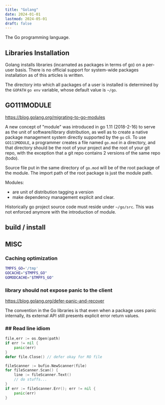 ```yaml
---
title: "Golang"
date: 2024-01-01
lastmod: 2024-05-01
draft: false
---
```


The Go programming language.

## Libraries Installation

Golang installs libraries (incarnated as packages in terms of go) on a per-user basis. There is no official support for system-wide packages installation as of this articles is written.

The directory into which all packages of a user is installed is determined by the `GOPATH` `go env` variable, whose default value is `~/go`.

## GO111MODULE

https://blog.golang.org/migrating-to-go-modules

A new concept of "module" was introduced in go 1.11 (2018-2-16) to serve as the unit of software/library distribution, as well as to create a native package management system directly supported by the `go` cli. To use `GO111MODULE`, a programmer creates a file named `go.mod` in a directory, and that directory should be the root of your project and the root of your git repo, with the exception that a git repo contains 2 versions of the same repo (todo).

Source file put in the same directory of `go.mod` will be of the root package of the module. The import path of the root package is just the module path.

Modules:
- are unit of distribution tagging a version
- make dependency management explicit and clear.

Historically go project source code must reside under `~/go/src`. This was not enforced anymore with the introduction of module.

## build / install

## MISC

### Caching optimization

```bash
TMPFS_GO='/tmp'
GOCACHE="$TMPFS_GO"
GOMODCACHE="$TMPFS_GO"
```

### library should not expose panic to the client

https://blog.golang.org/defer-panic-and-recover

The convention in the Go libraries is that even when a package uses panic internally, its external API still presents explicit error return values.

### ## Read line idiom

```go
file,err := os.Open(path)
if err != nil {
    panic(err)
}
defer file.Close() // defer okay for RO file

fileScanner := bufio.NewScanner(file)
for fileScanner.Scan() {
    line := fileScanner.Text()
    // do stuffs...
}
if err := fileScanner.Err(); err != nil {
    panic(err)
}
```